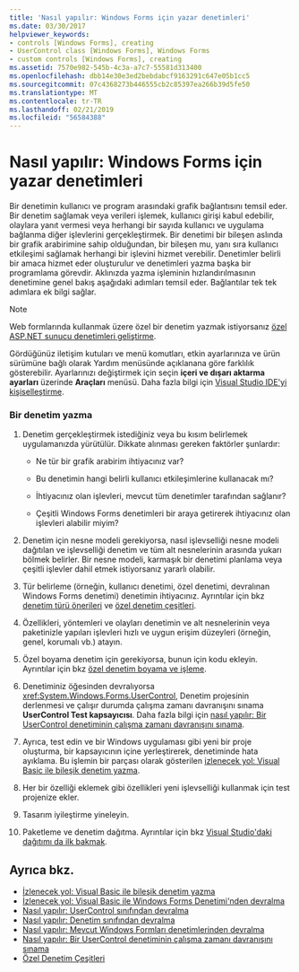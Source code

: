 ```yaml
---
title: 'Nasıl yapılır: Windows Forms için yazar denetimleri'
ms.date: 03/30/2017
helpviewer_keywords:
- controls [Windows Forms], creating
- UserControl class [Windows Forms], Windows Forms
- custom controls [Windows Forms], creating
ms.assetid: 7570e982-545b-4c3a-a7c7-55581d313400
ms.openlocfilehash: dbb14e30e3ed2bebdabcf9163291c647e05b1cc5
ms.sourcegitcommit: 07c4368273b446555cb2c85397ea266b39d5fe50
ms.translationtype: MT
ms.contentlocale: tr-TR
ms.lasthandoff: 02/21/2019
ms.locfileid: "56584388"
---
```

# <a name="how-to-author-controls-for-windows-forms"></a>Nasıl yapılır: Windows Forms için yazar denetimleri
Bir denetimin kullanıcı ve program arasındaki grafik bağlantısını temsil eder. Bir denetim sağlamak veya verileri işlemek, kullanıcı girişi kabul edebilir, olaylara yanıt vermesi veya herhangi bir sayıda kullanıcı ve uygulama bağlanma diğer işlevlerini gerçekleştirmek. Bir denetimi bir bileşen aslında bir grafik arabirimine sahip olduğundan, bir bileşen mu, yanı sıra kullanıcı etkileşimi sağlamak herhangi bir işlevini hizmet verebilir. Denetimler belirli bir amaca hizmet eder oluşturulur ve denetimleri yazma başka bir programlama görevdir. Aklınızda yazma işleminin hızlandırılmasının denetimine genel bakış aşağıdaki adımları temsil eder. Bağlantılar tek tek adımlara ek bilgi sağlar.  
  
> [!NOTE]
>  Web formlarında kullanmak üzere özel bir denetim yazmak istiyorsanız [özel ASP.NET sunucu denetimleri geliştirme](https://docs.microsoft.com/previous-versions/aspnet/zt27tfhy(v=vs.100)).  
>   
>  Gördüğünüz iletişim kutuları ve menü komutları, etkin ayarlarınıza ve ürün sürümüne bağlı olarak Yardım menüsünde açıklanana göre farklılık gösterebilir. Ayarlarınızı değiştirmek için seçin **içeri ve dışarı aktarma ayarları** üzerinde **Araçları** menüsü. Daha fazla bilgi için [Visual Studio IDE'yi kişiselleştirme](/visualstudio/ide/personalizing-the-visual-studio-ide).  
  
### <a name="to-author-a-control"></a>Bir denetim yazma  
  
1.  Denetim gerçekleştirmek istediğiniz veya bu kısım belirlemek uygulamanızda yürütülür. Dikkate alınması gereken faktörler şunlardır:  
  
    -   Ne tür bir grafik arabirim ihtiyacınız var?  
  
    -   Bu denetimin hangi belirli kullanıcı etkileşimlerine kullanacak mı?  
  
    -   İhtiyacınız olan işlevleri, mevcut tüm denetimler tarafından sağlanır?  
  
    -   Çeşitli Windows Forms denetimleri bir araya getirerek ihtiyacınız olan işlevleri alabilir miyim?  
  
2.  Denetim için nesne modeli gerekiyorsa, nasıl işlevselliği nesne modeli dağıtılan ve işlevselliği denetim ve tüm alt nesnelerinin arasında yukarı bölmek belirler. Bir nesne modeli, karmaşık bir denetimi planlama veya çeşitli işlevler dahil etmek istiyorsanız yararlı olabilir.  
  
3.  Tür belirleme (örneğin, kullanıcı denetimi, özel denetimi, devralınan Windows Forms denetimi) denetimin ihtiyacınız. Ayrıntılar için bkz [denetim türü önerileri](../../../../docs/framework/winforms/controls/control-type-recommendations.md) ve [özel denetim çeşitleri](../../../../docs/framework/winforms/controls/varieties-of-custom-controls.md).  
  
4.  Özellikleri, yöntemleri ve olayları denetimin ve alt nesnelerinin veya paketinizle yapıları işlevleri hızlı ve uygun erişim düzeyleri (örneğin, genel, korumalı vb.) atayın.  
  
5.  Özel boyama denetim için gerekiyorsa, bunun için kodu ekleyin. Ayrıntılar için bkz [özel denetim boyama ve işleme](../../../../docs/framework/winforms/controls/custom-control-painting-and-rendering.md).  
  
6.  Denetiminiz öğesinden devralıyorsa <xref:System.Windows.Forms.UserControl>, Denetim projesinin derlenmesi ve çalışır durumda çalışma zamanı davranışını sınama **UserControl Test kapsayıcısı**. Daha fazla bilgi için [nasıl yapılır: Bir UserControl denetiminin çalışma zamanı davranışını sınama](../../../../docs/framework/winforms/controls/how-to-test-the-run-time-behavior-of-a-usercontrol.md).  
  
7.  Ayrıca, test edin ve bir Windows uygulaması gibi yeni bir proje oluşturma, bir kapsayıcının içine yerleştirerek, denetiminde hata ayıklama. Bu işlemin bir parçası olarak gösterilen [izlenecek yol: Visual Basic ile bileşik denetim yazma](../../../../docs/framework/winforms/controls/walkthrough-authoring-a-composite-control-with-visual-basic.md).  
  
8.  Her bir özelliği eklemek gibi özellikleri yeni işlevselliği kullanmak için test projenize ekler.  
  
9. Tasarım iyileştirme yineleyin.  
  
10. Paketleme ve denetim dağıtma. Ayrıntılar için bkz [Visual Studio'daki dağıtımı da ilk bakmak](/visualstudio/deployment/deploying-applications-services-and-components).  
  
## <a name="see-also"></a>Ayrıca bkz.
- [İzlenecek yol: Visual Basic ile bileşik denetim yazma](../../../../docs/framework/winforms/controls/walkthrough-authoring-a-composite-control-with-visual-basic.md)
- [İzlenecek yol: Visual Basic ile Windows Forms Denetimi'nden devralma](../../../../docs/framework/winforms/controls/walkthrough-inheriting-from-a-windows-forms-control-with-visual-basic.md)
- [Nasıl yapılır: UserControl sınıfından devralma](../../../../docs/framework/winforms/controls/how-to-inherit-from-the-usercontrol-class.md)
- [Nasıl yapılır: Denetim sınıfından devralma](../../../../docs/framework/winforms/controls/how-to-inherit-from-the-control-class.md)
- [Nasıl yapılır: Mevcut Windows Formları denetimlerinden devralma](../../../../docs/framework/winforms/controls/how-to-inherit-from-existing-windows-forms-controls.md)
- [Nasıl yapılır: Bir UserControl denetiminin çalışma zamanı davranışını sınama](../../../../docs/framework/winforms/controls/how-to-test-the-run-time-behavior-of-a-usercontrol.md)
- [Özel Denetim Çeşitleri](../../../../docs/framework/winforms/controls/varieties-of-custom-controls.md)

